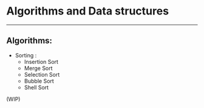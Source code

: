 **Algorithms and Data structures** 
=======
--------


Algorithms:
--

- Sorting : 
	*	Insertion Sort
	*	Merge Sort
	*	Selection Sort
	*	Bubble Sort
	* 	Shell Sort


(WIP)